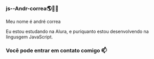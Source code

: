 ### js--Andr-correa🌎🐲🌌

Meu nome é andré correa

Eu estou estudando na Alura, e puriquanto estou desenvolvendo na lingusgem JavaScript.

### Você pode entrar em contato comigo 📫
